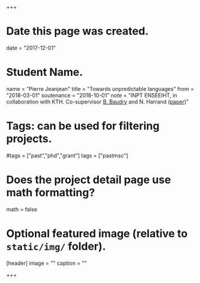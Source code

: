 +++
# Date this page was created.
date = "2017-12-01"

# Student Name.
name = "Pierre Jeanjean"
title = "Towards unpredictable languages"
from = "2018-03-01"
soutenance = "2018-10-01"
note = "INPT ENSEEIHT, in collaboration with KTH. Co-supervisor [B. Baudry](http://www.irisa.fr/triskell/perso_pro/bbaudry/) and N. Harrand ([paper](#))"

# Tags: can be used for filtering projects.
#tags = ["past","phd","grant"]
tags = ["pastmsc"]

# Does the project detail page use math formatting?
math = false

# Optional featured image (relative to `static/img/` folder).
[header]
image = ""
caption = ""

+++

